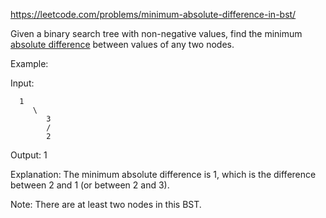https://leetcode.com/problems/minimum-absolute-difference-in-bst/

Given a binary search tree with non-negative values, find the minimum [absolute difference](https://en.wikipedia.org/wiki/Absolute_difference) between values of any two nodes.

Example:

   Input:

      1
         \
            3
            /
            2

   Output:
   1

   Explanation:
   The minimum absolute difference is 1, which is the difference between 2 and 1 (or between 2 and 3).


Note: There are at least two nodes in this BST.
